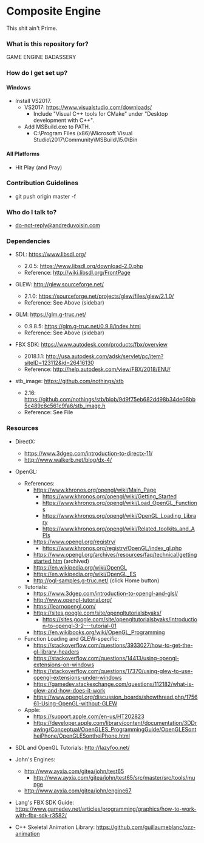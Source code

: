 # Composite Engine #

This shit ain't Prime.

### What is this repository for? ###

GAME ENGINE BADASSERY

### How do I get set up? ###

#### Windows ####

* Install VS2017.
	* VS2017: https://www.visualstudio.com/downloads/
		* Include "Visual C++ tools for CMake" under "Desktop development with C++".
	* Add MSBuild.exe to PATH.
		* C:\Program Files (x86)\Microsoft Visual Studio\2017\Community\MSBuild\15.0\Bin

#### All Platforms ####

* Hit Play (and Pray)

### Contribution Guidelines ###

* git push origin master -f

### Who do I talk to? ###

* do-not-reply@andreduvoisin.com

### Dependencies ###

* SDL: https://www.libsdl.org/
	* 2.0.5: https://www.libsdl.org/download-2.0.php
	* Reference: http://wiki.libsdl.org/FrontPage

* GLEW: http://glew.sourceforge.net/
	* 2.1.0: https://sourceforge.net/projects/glew/files/glew/2.1.0/
	* Reference: See Above (sidebar)

* GLM: https://glm.g-truc.net/
	* 0.9.8.5: https://glm.g-truc.net/0.9.8/index.html
	* Reference: See Above (sidebar)

* FBX SDK: https://www.autodesk.com/products/fbx/overview
	* 2018.1.1: http://usa.autodesk.com/adsk/servlet/pc/item?siteID=123112&id=26416130
	* Reference: http://help.autodesk.com/view/FBX/2018/ENU/

* stb_image: https://github.com/nothings/stb
	* 2.16: https://github.com/nothings/stb/blob/9d9f75eb682dd98b34de08bb5c489c6c561c9fa6/stb_image.h
	* Reference: See File

### Resources ###

* DirectX:
	* https://www.3dgep.com/introduction-to-directx-11/
	* http://www.walkerb.net/blog/dx-4/

* OpenGL:
	* References:
		* https://www.khronos.org/opengl/wiki/Main_Page
			* https://www.khronos.org/opengl/wiki/Getting_Started
			* https://www.khronos.org/opengl/wiki/Load_OpenGL_Functions
			* https://www.khronos.org/opengl/wiki/OpenGL_Loading_Library
			* https://www.khronos.org/opengl/wiki/Related_toolkits_and_APIs
		* https://www.opengl.org/registry/
			* https://www.khronos.org/registry/OpenGL/index_gl.php
		* https://www.opengl.org/archives/resources/faq/technical/gettingstarted.htm (archived)
		* https://en.wikipedia.org/wiki/OpenGL
		* https://en.wikipedia.org/wiki/OpenGL_ES
		* http://ogl-samples.g-truc.net/ (click Home button)
	* Tutorials:
		* https://www.3dgep.com/introduction-to-opengl-and-glsl/
		* http://www.opengl-tutorial.org/
		* https://learnopengl.com/
		* https://sites.google.com/site/opengltutorialsbyaks/
			* https://sites.google.com/site/opengltutorialsbyaks/introduction-to-opengl-3-2---tutorial-01
		* https://en.wikibooks.org/wiki/OpenGL_Programming
	* Function Loading and GLEW-specific:
		* https://stackoverflow.com/questions/3933027/how-to-get-the-gl-library-headers
		* https://stackoverflow.com/questions/14413/using-opengl-extensions-on-windows
		* https://stackoverflow.com/questions/17370/using-glew-to-use-opengl-extensions-under-windows
		* https://gamedev.stackexchange.com/questions/112182/what-is-glew-and-how-does-it-work
		* https://www.opengl.org/discussion_boards/showthread.php/175661-Using-OpenGL-without-GLEW
	* Apple:
		* https://support.apple.com/en-us/HT202823
		* https://developer.apple.com/library/content/documentation/3DDrawing/Conceptual/OpenGLES_ProgrammingGuide/OpenGLESontheiPhone/OpenGLESontheiPhone.html

* SDL and OpenGL Tutorials: http://lazyfoo.net/

* John's Engines:
	* http://www.ayxia.com/gitea/john/test65
		* http://www.ayxia.com/gitea/john/test65/src/master/src/tools/munge
	* http://www.ayxia.com/gitea/john/engine67

* Lang's FBX SDK Guide: https://www.gamedev.net/articles/programming/graphics/how-to-work-with-fbx-sdk-r3582/
* C++ Skeletal Animation Library: https://github.com/guillaumeblanc/ozz-animation
